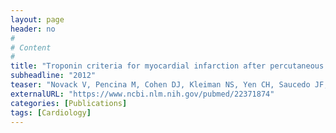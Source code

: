 ```yaml
---
layout: page
header: no
#
# Content
#
title: "Troponin criteria for myocardial infarction after percutaneous coronary intervention."
subheadline: "2012"
teaser: "Novack V, Pencina M, Cohen DJ, Kleiman NS, Yen CH, Saucedo JF, Berger PB, Cutlip DE."
externalURL: "https://www.ncbi.nlm.nih.gov/pubmed/22371874"
categories: [Publications]
tags: [Cardiology]
---
```

